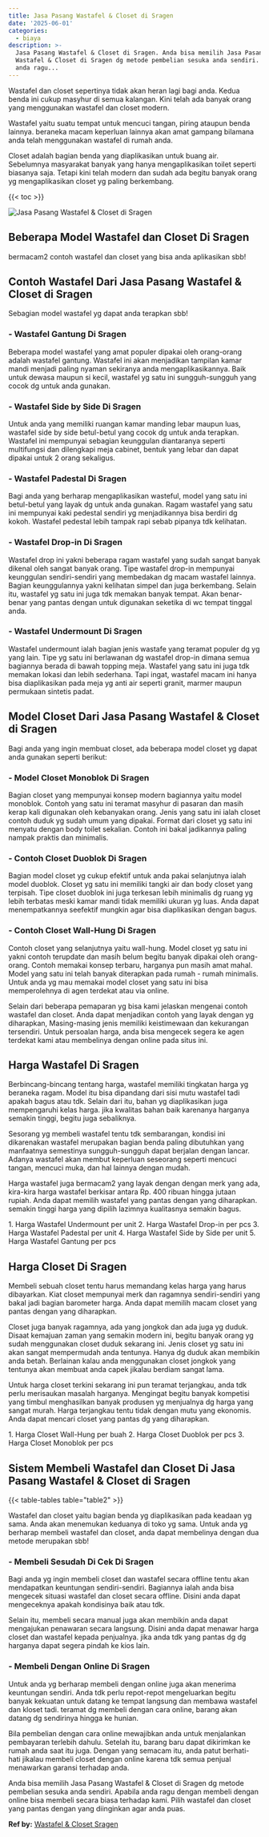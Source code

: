 ```yaml
---
title: Jasa Pasang Wastafel & Closet di Sragen
date: '2025-06-01'
categories:
  - biaya
description: >-
  Jasa Pasang Wastafel & Closet di Sragen. Anda bisa memilih Jasa Pasang
  Wastafel & Closet di Sragen dg metode pembelian sesuka anda sendiri. Apabila
  anda ragu...
---
```


Wastafel dan closet sepertinya tidak akan heran lagi bagi anda. Kedua benda ini cukup masyhur di semua kalangan. Kini telah ada banyak orang yang menggunakan wastafel dan closet modern.

Wastafel yaitu suatu tempat untuk mencuci tangan, piring ataupun benda lainnya. beraneka macam keperluan lainnya akan amat gampang bilamana anda telah menggunakan wastafel di rumah anda.

Closet adalah bagian benda yang diaplikasikan untuk buang air. Sebelumnya masyarakat banyak yang hanya mengaplikasikan toilet seperti biasanya saja. Tetapi kini telah modern dan sudah ada begitu banyak orang yg mengaplikasikan closet yg paling berkembang.

{{< toc >}}

![Jasa Pasang Wastafel & Closet di Sragen](/images/wastafel-closet-murah40.png)

## Beberapa Model Wastafel dan Closet Di Sragen

bermacam2 contoh wastafel dan closet yang bisa anda aplikasikan sbb!

## Contoh Wastafel Dari Jasa Pasang Wastafel & Closet di Sragen

Sebagian model wastafel yg dapat anda terapkan sbb!

### \- Wastafel Gantung Di Sragen

Beberapa model wastafel yang amat populer dipakai oleh orang-orang adalah wastafel gantung. Wastafel ini akan menjadikan tampilan kamar mandi menjadi paling nyaman sekiranya anda mengaplikasikannya. Baik untuk dewasa maupun si kecil, wastafel yg satu ini sungguh-sungguh yang cocok dg untuk anda gunakan.

### \- Wastafel Side by Side Di Sragen

Untuk anda yang memiliki ruangan kamar manding lebar maupun luas, wastafel side by side betul-betul yang cocok dg untuk anda terapkan. Wastafel ini mempunyai sebagian keunggulan diantaranya seperti multifungsi dan dilengkapi meja cabinet, bentuk yang lebar dan dapat dipakai untuk 2 orang sekaligus.

### \- Wastafel Padestal Di Sragen

Bagi anda yang berharap mengaplikasikan wasteful, model yang satu ini betul-betul yang layak dg untuk anda gunakan. Ragam wastafel yang satu ini mempunyai kaki pedestal sendiri yg menjadikannya bisa berdiri dg kokoh. Wastafel pedestal lebih tampak rapi sebab pipanya tdk kelihatan.

### \- Wastafel Drop-in Di Sragen

Wastafel drop ini yakni beberapa ragam wastafel yang sudah sangat banyak dikenal oleh sangat banyak orang. Tipe wastafel drop-in mempunyai keunggulan sendiri-sendiri yang membedakan dg macam wastafel lainnya. Bagian keunggulannya yakni kelihatan simpel dan juga berkembang. Selain itu, wastafel yg satu ini juga tdk memakan banyak tempat. Akan benar-benar yang pantas dengan untuk digunakan seketika di wc tempat tinggal anda.

### \- Wastafel Undermount Di Sragen

Wastafel undermount ialah bagian jenis wastafe yang teramat populer dg yg yang lain. Tipe yg satu ini berlawanan dg wastafel drop-in dimana semua bagiannya berada di bawah topping meja. Wastafel yang satu ini juga tdk memakan lokasi dan lebih sederhana. Tapi ingat, wastafel macam ini hanya bisa diaplikasikan pada meja yg anti air seperti granit, marmer maupun permukaan sintetis padat.

## Model Closet Dari Jasa Pasang Wastafel & Closet di Sragen

Bagi anda yang ingin membuat closet, ada beberapa model closet yg dapat anda gunakan seperti berikut:

### \- Model Closet Monoblok Di Sragen

Bagian closet yang mempunyai konsep modern bagiannya yaitu model monoblok. Contoh yang satu ini teramat masyhur di pasaran dan masih kerap kali digunakan oleh kebanyakan orang. Jenis yang satu ini ialah closet contoh duduk yg sudah umum yang dipakai. Format dari closet yg satu ini menyatu dengan body toilet sekalian. Contoh ini bakal jadikannya paling nampak praktis dan minimalis.

### \- Contoh Closet Duoblok Di Sragen

Bagian model closet yg cukup efektif untuk anda pakai selanjutnya ialah model duoblok. Closet yg satu ini memiliki tangki air dan body closet yang terpisah. Tipe closet duoblok ini juga terkesan lebih minimalis dg ruang yg lebih terbatas meski kamar mandi tidak memiliki ukuran yg luas. Anda dapat menempatkannya seefektif mungkin agar bisa diaplikasikan dengan bagus.

### \- Contoh Closet Wall-Hung Di Sragen

Contoh closet yang selanjutnya yaitu wall-hung. Model closet yg satu ini yakni contoh terupdate dan masih belum begitu banyak dipakai oleh orang-orang. Contoh memakai konsep terbaru, harganya pun masih amat mahal. Model yang satu ini telah banyak diterapkan pada rumah - rumah minimalis. Untuk anda yg mau memakai model closet yang satu ini bisa memperolehnya di agen terdekat atau via online.

Selain dari beberapa pemaparan yg bisa kami jelaskan mengenai contoh wastafel dan closet. Anda dapat menjadikan contoh yang layak dengan yg diharapkan, Masing-masing jenis memiliki keistimewaan dan kekurangan tersendiri. Untuk persoalan harga, anda bisa mengecek segera ke agen terdekat kami atau membelinya dengan online pada situs ini.

## Harga Wastafel Di Sragen

Berbincang-bincang tentang harga, wastafel memiliki tingkatan harga yg beraneka ragam. Model itu bisa dipandang dari sisi mutu wastafel tadi apakah bagus atau tdk. Selain dari itu, bahan yg diaplikasikan juga mempengaruhi kelas harga. jika kwalitas bahan baik karenanya harganya semakin tinggi, begitu juga sebaliknya.

Sesorang yg membeli wastafel tentu tdk sembarangan, kondisi ini dikarenakan wastafel merupakan bagian benda paling dibutuhkan yang manfaatnya semestinya sungguh-sungguh dapat berjalan dengan lancar. Adanya wastafel akan membut keperluan seseorang seperti mencuci tangan, mencuci muka, dan hal lainnya dengan mudah.

Harga wastafel juga bermacam2 yang layak dengan dengan merk yang ada, kira-kira harga wastafel berkisar antara Rp. 400 ribuan hingga jutaan rupiah. Anda dapat memilih wastafel yang pantas dengan yang diharapkan. semakin tinggi harga yang dipilih lazimnya kualitasnya semakin bagus.

1\. Harga Wastafel Undermount per unit 2. Harga Wastafel Drop-in per pcs 3. Harga Wastafel Padestal per unit 4. Harga Wastafel Side by Side per unit 5. Harga Wastafel Gantung per pcs

## Harga Closet Di Sragen

Membeli sebuah closet tentu harus memandang kelas harga yang harus dibayarkan. Kiat closet mempunyai merk dan ragamnya sendiri-sendiri yang bakal jadi bagian barometer harga. Anda dapat memilih macam closet yang pantas dengan yang diharapkan.

Closet juga banyak ragamnya, ada yang jongkok dan ada juga yg duduk. Disaat kemajuan zaman yang semakin modern ini, begitu banyak orang yg sudah menggunakan closet duduk sekarang ini. Jenis closet yg satu ini akan sangat mempermudah anda tentunya. Hanya dg duduk akan membikin anda betah. Berlainan kalau anda menggunakan closet jongkok yang tentunya akan membuat anda capek jikalau berdiam sangat lama.

Untuk harga closet terkini sekarang ini pun teramat terjangkau, anda tdk perlu merisaukan masalah harganya. Mengingat begitu banyak kompetisi yang timbul menghasilkan banyak produsen yg menjualnya dg harga yang sangat murah. Harga terjangkau tentu tidak dengan mutu yang ekonomis. Anda dapat mencari closet yang pantas dg yang diharapkan.

1\. Harga Closet Wall-Hung per buah 2. Harga Closet Duoblok per pcs 3. Harga Closet Monoblok per pcs

## Sistem Membeli Wastafel dan Closet Di Jasa Pasang Wastafel & Closet di Sragen

{{< table-tables table="table2" >}}

Wastafel dan closet yaitu bagian benda yg diaplikasikan pada keadaan yg sama. Anda akan menemukan keduanya di toko yg sama. Untuk anda yg berharap membeli wastafel dan closet, anda dapat membelinya dengan dua metode merupakan sbb!

### \- Membeli Sesudah Di Cek Di Sragen

Bagi anda yg ingin membeli closet dan wastafel secara offline tentu akan mendapatkan keuntungan sendiri-sendiri. Bagiannya ialah anda bisa mengecek situasi wastafel dan closet secara offline. Disini anda dapat mengeceknya apakah kondisinya baik atau tdk.

Selain itu, membeli secara manual juga akan membikin anda dapat mengajukan penawaran secara langsung. Disini anda dapat menawar harga closet dan wastafel kepada penjualnya. jika anda tdk yang pantas dg dg harganya dapat segera pindah ke kios lain.

### \- Membeli Dengan Online Di Sragen

Untuk anda yg berharap membeli dengan online juga akan menerima keuntungan sendiri. Anda tdk perlu repot-repot mengeluarkan begitu banyak kekuatan untuk datang ke tempat langsung dan membawa wastafel dan kloset tadi. teramat dg membeli dengan cara online, barang akan datang dg sendirinya hingga ke hunian.

Bila pembelian dengan cara online mewajibkan anda untuk menjalankan pembayaran terlebih dahulu. Setelah itu, barang baru dapat dikirimkan ke rumah anda saat itu juga. Dengan yang semacam itu, anda patut berhati-hati jikalau membeli closet dengan online karena tdk semua penjual menawarkan garansi terhadap anda.

Anda bisa memilih Jasa Pasang Wastafel & Closet di Sragen dg metode pembelian sesuka anda sendiri. Apabila anda ragu dengan membeli dengan online bisa membeli secara biasa terhadap kami. Pilih wastafel dan closet yang pantas dengan yang diinginkan agar anda puas.

**Ref by:** [Wastafel & Closet Sragen](https://id.wikipedia.org/wiki/Wastafel)
